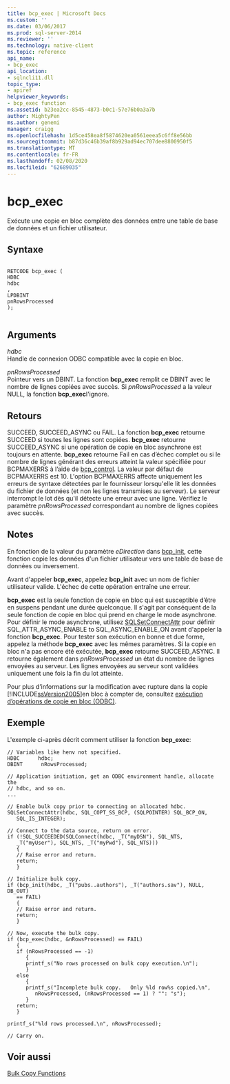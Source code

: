 ```yaml
---
title: bcp_exec | Microsoft Docs
ms.custom: ''
ms.date: 03/06/2017
ms.prod: sql-server-2014
ms.reviewer: ''
ms.technology: native-client
ms.topic: reference
api_name:
- bcp_exec
api_location:
- sqlncli11.dll
topic_type:
- apiref
helpviewer_keywords:
- bcp_exec function
ms.assetid: b23ea2cc-8545-4873-b0c1-57e76b0a3a7b
author: MightyPen
ms.author: genemi
manager: craigg
ms.openlocfilehash: 1d5ce458ea8f5874620ea0561eeea5c6ff8e56bb
ms.sourcegitcommit: b87d36c46b39af8b929ad94ec707dee8800950f5
ms.translationtype: MT
ms.contentlocale: fr-FR
ms.lasthandoff: 02/08/2020
ms.locfileid: "62689035"
---
```

# <a name="bcp_exec"></a>bcp_exec
  Exécute une copie en bloc complète des données entre une table de base de données et un fichier utilisateur.  
  
## <a name="syntax"></a>Syntaxe  
  
```  
  
RETCODE bcp_exec (  
HDBC   
hdbc  
,  
LPDBINT   
pnRowsProcessed  
);  
  
```  
  
## <a name="arguments"></a>Arguments  
 *hdbc*  
 Handle de connexion ODBC compatible avec la copie en bloc.  
  
 *pnRowsProcessed*  
 Pointeur vers un DBINT. La fonction **bcp_exec** remplit ce DBINT avec le nombre de lignes copiées avec succès. Si *pnRowsProcessed* a la valeur NULL, la fonction **bcp_exec**l'ignore.  
  
## <a name="returns"></a>Retours  
 SUCCEED, SUCCEED_ASYNC ou FAIL. La fonction **bcp_exec** retourne SUCCEED si toutes les lignes sont copiées. **bcp_exec** retourne SUCCEED_ASYNC si une opération de copie en bloc asynchrone est toujours en attente. **bcp_exec** retourne Fail en cas d’échec complet ou si le nombre de lignes générant des erreurs atteint la valeur spécifiée pour BCPMAXERRS à l’aide de [bcp_control](bcp-control.md). La valeur par défaut de BCPMAXERRS est 10. L'option BCPMAXERRS affecte uniquement les erreurs de syntaxe détectées par le fournisseur lorsqu'elle lit les données du fichier de données (et non les lignes transmises au serveur). Le serveur interrompt le lot dès qu'il détecte une erreur avec une ligne. Vérifiez le paramètre *pnRowsProcessed* correspondant au nombre de lignes copiées avec succès.  
  
## <a name="remarks"></a>Notes  
 En fonction de la valeur du paramètre *eDirection* dans [bcp_init](bcp-init.md), cette fonction copie les données d'un fichier utilisateur vers une table de base de données ou inversement.  
  
 Avant d'appeler **bcp_exec**, appelez **bcp_init** avec un nom de fichier utilisateur valide. L'échec de cette opération entraîne une erreur.  
  
 **bcp_exec** est la seule fonction de copie en bloc qui est susceptible d’être en suspens pendant une durée quelconque. Il s'agit par conséquent de la seule fonction de copie en bloc qui prend en charge le mode asynchrone. Pour définir le mode asynchrone, utilisez [SQLSetConnectAttr](../native-client-odbc-api/sqlsetconnectattr.md) pour définir SQL_ATTR_ASYNC_ENABLE to SQL_ASYNC_ENABLE_ON avant d'appeler la fonction **bcp_exec**. Pour tester son exécution en bonne et due forme, appelez la méthode **bcp_exec** avec les mêmes paramètres. Si la copie en bloc n'a pas encore été exécutée, **bcp_exec** retourne SUCCEED_ASYNC. Il retourne également dans *pnRowsProcessed* un état du nombre de lignes envoyées au serveur. Les lignes envoyées au serveur sont validées uniquement une fois la fin du lot atteinte.  
  
 Pour plus d’informations sur la modification avec rupture dans la copie [!INCLUDE[ssVersion2005](../../includes/ssversion2005-md.md)]en bloc à compter de, consultez [exécution d’opérations de copie en bloc &#40;ODBC&#41;](../native-client-odbc-bulk-copy-operations/performing-bulk-copy-operations-odbc.md).  
  
## <a name="example"></a>Exemple  
 L'exemple ci-après décrit comment utiliser la fonction **bcp_exec**:  
  
```  
// Variables like henv not specified.  
HDBC      hdbc;  
DBINT      nRowsProcessed;  
  
// Application initiation, get an ODBC environment handle, allocate the  
// hdbc, and so on.  
...   
  
// Enable bulk copy prior to connecting on allocated hdbc.  
SQLSetConnectAttr(hdbc, SQL_COPT_SS_BCP, (SQLPOINTER) SQL_BCP_ON,  
   SQL_IS_INTEGER);  
  
// Connect to the data source, return on error.  
if (!SQL_SUCCEEDED(SQLConnect(hdbc, _T("myDSN"), SQL_NTS,  
   _T("myUser"), SQL_NTS, _T("myPwd"), SQL_NTS)))  
   {  
   // Raise error and return.  
   return;  
   }  
  
// Initialize bulk copy.   
if (bcp_init(hdbc, _T("pubs..authors"), _T("authors.sav"), NULL, DB_OUT)  
   == FAIL)  
   {  
   // Raise error and return.  
   return;  
   }  
  
// Now, execute the bulk copy.   
if (bcp_exec(hdbc, &nRowsProcessed) == FAIL)  
   {  
   if (nRowsProcessed == -1)  
      {  
      printf_s("No rows processed on bulk copy execution.\n");  
      }  
   else  
      {  
      printf_s("Incomplete bulk copy.   Only %ld row%s copied.\n",  
         nRowsProcessed, (nRowsProcessed == 1) ? "": "s");  
      }  
   return;  
   }  
  
printf_s("%ld rows processed.\n", nRowsProcessed);  
  
// Carry on.  
```  
  
## <a name="see-also"></a>Voir aussi  
 [Bulk Copy Functions](sql-server-driver-extensions-bulk-copy-functions.md)  
  
  
